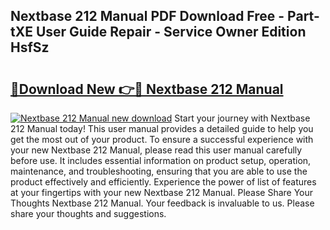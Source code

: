 ## Nextbase 212 Manual PDF Download Free - Part-tXE User Guide Repair - Service Owner Edition HsfSz

# <h2><a href="http://cf10683.oget.top/?id=Nextbase+212+Manual">🔗Download New 👉🔴 Nextbase 212 Manual</a></h2>

[![Nextbase 212 Manual new download](https://i.imgur.com/5g1atiW.png)](http://cf10683.oget.top/?id=Nextbase+212+Manual)
Start your journey with Nextbase 212 Manual today! This user manual provides a detailed guide to help you get the most out of your product. To ensure a successful experience with your new Nextbase 212 Manual, please read this user manual carefully before use. It includes essential information on product setup, operation, maintenance, and troubleshooting, ensuring that you are able to use the product effectively and efficiently. Experience the power of list of features at your fingertips with your new Nextbase 212 Manual. Please Share Your Thoughts Nextbase 212 Manual. Your feedback is invaluable to us. Please share your thoughts and suggestions.
